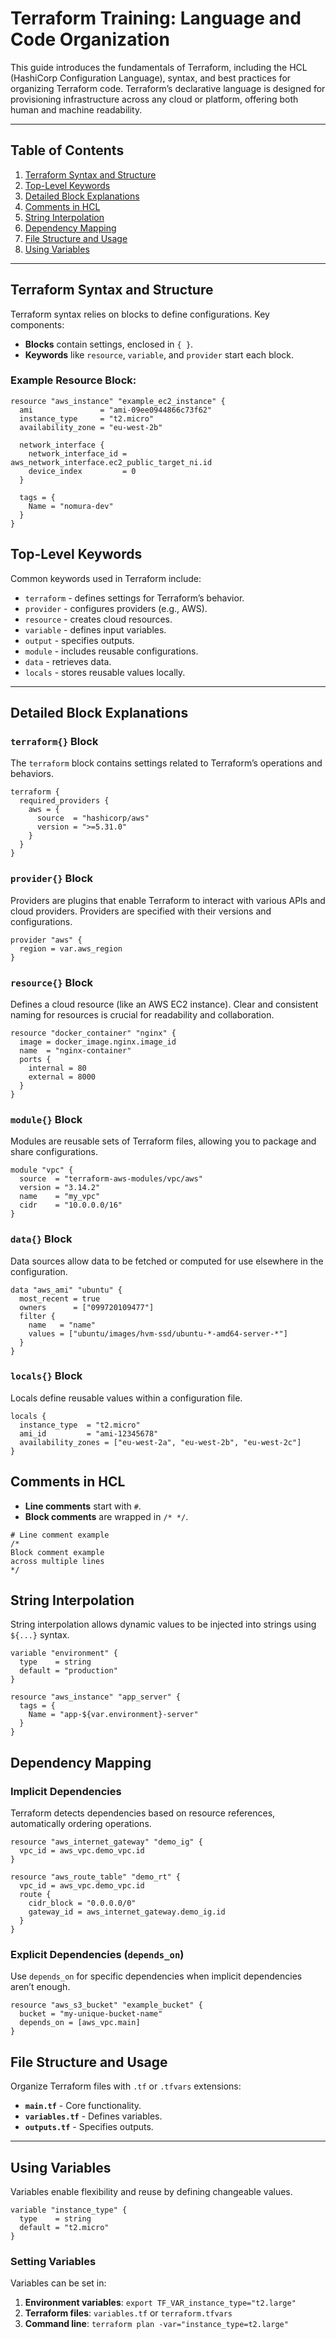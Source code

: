 # Terraform Training: Language and Code Organization

This guide introduces the fundamentals of Terraform, including the HCL (HashiCorp Configuration Language), syntax, and best practices for organizing Terraform code. Terraform’s declarative language is designed for provisioning infrastructure across any cloud or platform, offering both human and machine readability.

---

## Table of Contents
1. [Terraform Syntax and Structure](#terraform-syntax-and-structure)
2. [Top-Level Keywords](#top-level-keywords)
3. [Detailed Block Explanations](#detailed-block-explanations)
4. [Comments in HCL](#comments-in-hcl)
5. [String Interpolation](#string-interpolation)
6. [Dependency Mapping](#dependency-mapping)
7. [File Structure and Usage](#file-structure-and-usage)
8. [Using Variables](#using-variables)

---

## Terraform Syntax and Structure
Terraform syntax relies on blocks to define configurations. Key components:
- **Blocks** contain settings, enclosed in `{ }`.
- **Keywords** like `resource`, `variable`, and `provider` start each block.

### Example Resource Block:
```hcl
resource "aws_instance" "example_ec2_instance" {
  ami               = "ami-09ee0944866c73f62"
  instance_type     = "t2.micro"
  availability_zone = "eu-west-2b"

  network_interface {
    network_interface_id = aws_network_interface.ec2_public_target_ni.id
    device_index         = 0
  }

  tags = {
    Name = "nomura-dev"
  }
}
```

## Top-Level Keywords
Common keywords used in Terraform include:
- `terraform` - defines settings for Terraform’s behavior.
- `provider` - configures providers (e.g., AWS).
- `resource` - creates cloud resources.
- `variable` - defines input variables.
- `output` - specifies outputs.
- `module` - includes reusable configurations.
- `data` - retrieves data.
- `locals` - stores reusable values locally.

---

## Detailed Block Explanations

### `terraform{}` Block
The `terraform` block contains settings related to Terraform’s operations and behaviors.

```hcl
terraform {
  required_providers {
    aws = {
      source  = "hashicorp/aws"
      version = ">=5.31.0"
    }
  }
}
```

### `provider{}` Block
Providers are plugins that enable Terraform to interact with various APIs and cloud providers. Providers are specified with their versions and configurations.

```hcl
provider "aws" {
  region = var.aws_region
}
```

### `resource{}` Block
Defines a cloud resource (like an AWS EC2 instance). Clear and consistent naming for resources is crucial for readability and collaboration.

```hcl
resource "docker_container" "nginx" {
  image = docker_image.nginx.image_id
  name  = "nginx-container"
  ports {
    internal = 80
    external = 8000
  }
}
```

### `module{}` Block
Modules are reusable sets of Terraform files, allowing you to package and share configurations.

```hcl
module "vpc" {
  source  = "terraform-aws-modules/vpc/aws"
  version = "3.14.2"
  name    = "my_vpc"
  cidr    = "10.0.0.0/16"
}
```

### `data{}` Block
Data sources allow data to be fetched or computed for use elsewhere in the configuration.

```hcl
data "aws_ami" "ubuntu" {
  most_recent = true
  owners      = ["099720109477"]
  filter {
    name   = "name"
    values = ["ubuntu/images/hvm-ssd/ubuntu-*-amd64-server-*"]
  }
}
```

### `locals{}` Block
Locals define reusable values within a configuration file.

```hcl
locals {
  instance_type  = "t2.micro"
  ami_id         = "ami-12345678"
  availability_zones = ["eu-west-2a", "eu-west-2b", "eu-west-2c"]
}
```

## Comments in HCL
- **Line comments** start with `#`.
- **Block comments** are wrapped in `/* */`.

```hcl
# Line comment example
/* 
Block comment example
across multiple lines 
*/
```

## String Interpolation
String interpolation allows dynamic values to be injected into strings using `${...}` syntax.

```hcl
variable "environment" {
  type    = string
  default = "production"
}

resource "aws_instance" "app_server" {
  tags = {
    Name = "app-${var.environment}-server"
  }
}
```

## Dependency Mapping

### Implicit Dependencies
Terraform detects dependencies based on resource references, automatically ordering operations.

```hcl
resource "aws_internet_gateway" "demo_ig" {
  vpc_id = aws_vpc.demo_vpc.id
}

resource "aws_route_table" "demo_rt" {
  vpc_id = aws_vpc.demo_vpc.id
  route {
    cidr_block = "0.0.0.0/0"
    gateway_id = aws_internet_gateway.demo_ig.id
  }
}
```

### Explicit Dependencies (`depends_on`)
Use `depends_on` for specific dependencies when implicit dependencies aren’t enough.

```hcl
resource "aws_s3_bucket" "example_bucket" {
  bucket = "my-unique-bucket-name"
  depends_on = [aws_vpc.main]
}
```

## File Structure and Usage
Organize Terraform files with `.tf` or `.tfvars` extensions:

- **`main.tf`** - Core functionality.
- **`variables.tf`** - Defines variables.
- **`outputs.tf`** - Specifies outputs.

---

## Using Variables
Variables enable flexibility and reuse by defining changeable values.

```hcl
variable "instance_type" {
  type    = string
  default = "t2.micro"
}
```

### Setting Variables
Variables can be set in:
1. **Environment variables**: `export TF_VAR_instance_type="t2.large"`
2. **Terraform files**: `variables.tf` or `terraform.tfvars`
3. **Command line**: `terraform plan -var="instance_type=t2.large"`
